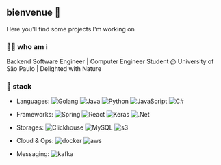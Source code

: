 ## bienvenue 👋

Here you'll find some projects I'm working on

### 👨‍🦱 who am i

Backend Software Engineer | Computer Engineer Student @ University of São Paulo | Delighted with Nature

### :hammer: stack

- Languages:
  ![Golang](https://img.shields.io/badge/Go-00ADD8?style=flat&logo=go&logoColor=white)
  ![Java](https://img.shields.io/badge/Java-ED8B00?style=flat&logo=J&logoColor=white)
  ![Python](https://img.shields.io/badge/Python-3776AB?style=flat&logo=python&logoColor=white)
  ![JavaScript](https://img.shields.io/badge/javascript-CC9933?style=flat&logo=javascript&logoColor=white)
  ![C#](https://img.shields.io/badge/C%23-572E8A?style=flat&logo=csharp&logoColor=white)

- Frameworks: 
  ![Spring](https://img.shields.io/badge/Spring-5aaf2f?style=flat&logo=spring&logoColor=white)
  ![React](https://img.shields.io/badge/React-00cdf2?style=flat&logo=react&logoColor=white)
  ![Keras](https://img.shields.io/badge/Keras-f22500?style=flat&logo=keras&logoColor=white)
  ![.Net](https://img.shields.io/badge/.NET-5C2D91?style=flat&logo=.net&logoColor=white)
  
- Storages:
  ![Clickhouse](https://img.shields.io/badge/ClickHouse-FFCC01?style=flat&logo=clickhouse&logoColor=white)
  ![MySQL](https://img.shields.io/badge/MySQL-005C84?style=flat&logo=mysql&logoColor=white)
  ![s3](https://img.shields.io/badge/-Amazon%20S3-569A31?style=flat&logo=amazons3&logoColor=FFFFFF)
  
- Cloud & Ops: 
  ![docker](https://img.shields.io/badge/-Docker-2496ED?style=flat&logo=docker&logoColor=FFFFFF)
  ![aws](https://img.shields.io/badge/Amazon_AWS-232F3E?style=flat&logo=amazon-aws&logoColor=white)  
  
- Messaging:
  ![kafka](https://img.shields.io/badge/-Kafka-231F20?style=flat&logo=apachekafka&logoColor=FFFFFF)

<!-- [![Top Langs](https://github-readme-stats.vercel.app/api/top-langs/?username=Fonsecaaso&layout=compact&bg_color=DEG,B2FFAA,FFB9FB)](https://github.com/anuraghazra/github-readme-stats) PAT_1: https://www.youtube.com/watch?v=n6d4KHSKqGk&t=107s-->
